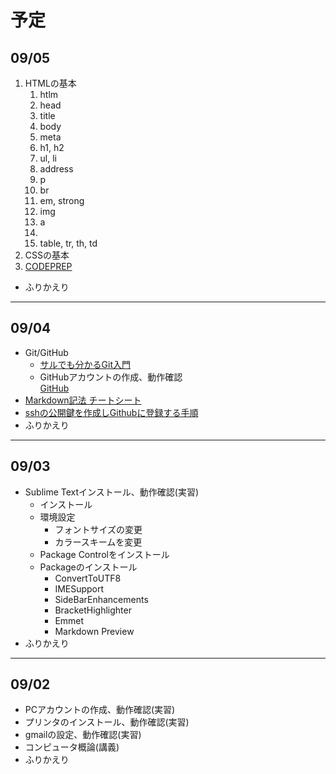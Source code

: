 # 予定

## 09/05

1. HTMLの基本
	1. htlm
	1. head
	1. title
	1. body
	1. meta
	1. h1, h2
	1. ul, li
	1. address
	1. p
	1. br
	1. em, strong
	1. img
	1. a
	1. <!-- コメント -->
	1. table, tr, th, td
1. CSSの基本
1. [CODEPREP](http://codeprep.jp/ja)
- ふりかえり

---

## 09/04

- Git/GitHub
	- [サルでも分かるGit入門](http://www.backlog.jp/git-guide/)
	- GitHubアカウントの作成、動作確認  
	[GitHub](https://github.com/)
- [Markdown記法 チートシート](https://help.github.com/articles/github-flavored-markdown/)
- [sshの公開鍵を作成しGithubに登録する手順](http://monsat.hatenablog.com/entry/generating-ssh-keys-for-github)
- ふりかえり

---

## 09/03

- Sublime Textインストール、動作確認(実習)
	- インストール
	- 環境設定
		- フォントサイズの変更
		- カラースキームを変更
	- Package Controlをインストール
	- Packageのインストール
		- ConvertToUTF8
		- IMESupport
		- SideBarEnhancements
		- BracketHighlighter
		- Emmet
		- Markdown Preview
- ふりかえり

---

## 09/02

- PCアカウントの作成、動作確認(実習)
- プリンタのインストール、動作確認(実習)
- gmailの設定、動作確認(実習)
- コンピュータ概論(講義)
- ふりかえり